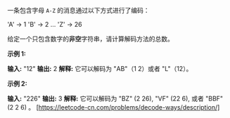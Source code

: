 一条包含字母 `A-Z` 的消息通过以下方式进行了编码：

'A' -> 1
'B' -> 2
...
'Z' -> 26

给定一个只包含数字的**非空**字符串，请计算解码方法的总数。

**示例 1:**

**输入:** "12"
**输出:** 2
**解释:** 它可以解码为 "AB"（1 2）或者 "L"（12）。

**示例 2:**

**输入:** "226"
**输出:** 3
**解释:** 它可以解码为 "BZ" (2 26), "VF" (22 6), 或者 "BBF" (2 2 6) 。 
[https://leetcode-cn.com/problems/decode-ways/description/]
